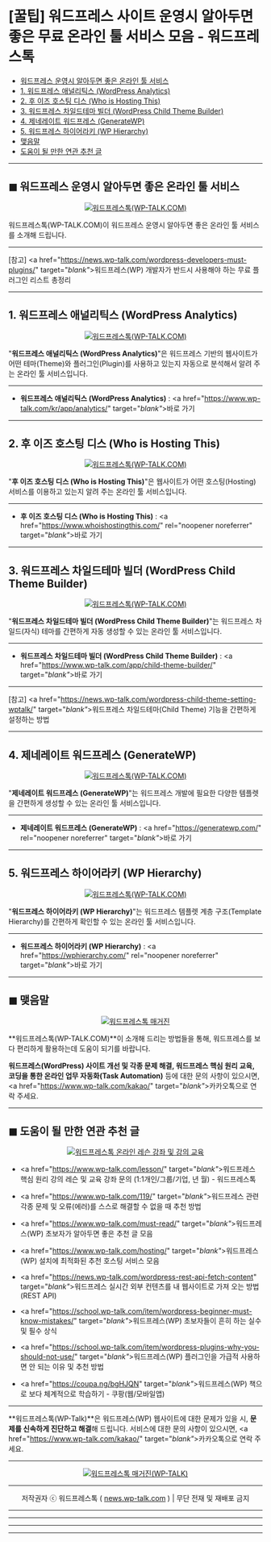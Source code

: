 # [꿀팁] 워드프레스 사이트 운영시 알아두면 좋은 무료 온라인 툴 서비스 모음 - 워드프레스톡

<!-- ---
title: "[꿀팁] 워드프레스 사이트 운영시 알아두면 좋은 무료 온라인 툴 서비스 모음 - 워드프레스톡"
description: 워드프레스 기반의 웹사이트나 쇼핑몰을 운영할 때 알아두면 좋은 무료 온라인 툴 서비스들을 소개해 드립니다.
cover_img: https://hellotblog.files.wordpress.com/2019/09/wptalk-wordpress-online-tools-cover-800.png
feature_img: https://hellotblog.files.wordpress.com/2018/04/trendtalk-wordpress-intro-main-800x450.jpg
categories: 꿀팁
tags: 꿀팁
--- -->

- [워드프레스 운영시 알아두면 좋은 온라인 툴 서비스](#index-00)
- [1. 워드프레스 애널리틱스 (WordPress Analytics)](#index-01)
- [2. 후 이즈 호스팅 디스 (Who is Hosting This)](#index-02)
- [3. 워드프레스 차일드테마 빌더 (WordPress Child Theme Builder)](#index-03)
- [4. 제네레이트 워드프레스 (GenerateWP)](#index-04)
- [5. 워드프레스 하이어라키 (WP Hierarchy)](#index-05)
- [맺음말](#index-epilogue)
- [도움이 될 만한 연관 추천 글](#recommendation)

***

<!-- <a name="index-00"></a> -->

## ◼︎ 워드프레스 운영시 알아두면 좋은 온라인 툴 서비스

<center><a href="https://www.wp-talk.com/kakao/" target="_blank"_><img src="https://hellotblog.files.wordpress.com/2019/09/wptalk-wordpress-online-tools-01-800x550.png" style="max-width:100%;" alt="워드프레스톡(WP-TALK.COM)"></a></center>

워드프레스톡(WP-TALK.COM)이 워드프레스 운영시 알아두면 좋은 온라인 툴 서비스를 소개해 드립니다.

***

[참고] <a href="https://news.wp-talk.com/wordpress-developers-must-plugins/" target="_blank"_>워드프레스(WP) 개발자가 반드시 사용해야 하는 무료 플러그인 리스트 총정리</a>

***

<!-- <a name="index-01"></a> -->

## 1. 워드프레스 애널리틱스 (WordPress Analytics)

<center><a href="https://www.wp-talk.com/kakao/" target="_blank"_><img src="https://hellotblog.files.wordpress.com/2019/09/wptalk-wordpress-analytics-en-image-01-800x510.png" style="max-width:100%;" alt="워드프레스톡(WP-TALK.COM)"></a></center>

"**워드프레스 애널리틱스 (WordPress Analytics)**"은 워드프레스 기반의 웹사이트가 어떤 테마(Theme)와 플러그인(Plugin)를 사용하고 있는지 자동으로 분석해서 알려 주는 온라인 툴 서비스입니다.

***

- **워드프레스 애널리틱스 (WordPress Analytics)** : <a href="https://www.wp-talk.com/kr/app/analytics/" target="_blank"_>바로 가기</a>

***

<!-- <a name="index-02"></a> -->

## 2. 후 이즈 호스팅 디스 (Who is Hosting This)

<center><a href="https://www.wp-talk.com/kakao/" target="_blank"_><img src="https://hellotblog.files.wordpress.com/2019/09/wptalk-who-is-hosting-this-intro-800.png" style="max-width:100%;" alt="워드프레스톡(WP-TALK.COM)"></a></center>

"**후 이즈 호스팅 디스 (Who is Hosting This)**"은 웹사이트가 어떤 호스팅(Hosting) 서비스를 이용하고 있는지 알려 주는 온라인 툴 서비스입니다.

***

- **후 이즈 호스팅 디스 (Who is Hosting This)** : <a href="https://www.whoishostingthis.com/" rel="noopener noreferrer" target="_blank"_>바로 가기</a>

***

<!-- <a name="index-03"></a> -->

## 3. 워드프레스 차일드테마 빌더 (WordPress Child Theme Builder)

<center><a href="https://www.wp-talk.com/app/child-theme-builder/" target="_blank"_><img src="https://hellotblog.files.wordpress.com/2019/08/wptalk-child-theme-builder-image-01-800x560.png" style="max-width:100%;" alt="워드프레스톡(WP-TALK.COM)"></a></center>

"**워드프레스 차일드테마 빌더 (WordPress Child Theme Builder)**"는 워드프레스 차일드(자식) 테마를 간편하게 자동 생성할 수 있는 온라인 툴 서비스입니다.

***

- **워드프레스 차일드테마 빌더 (WordPress Child Theme Builder)** : <a href="https://www.wp-talk.com/app/child-theme-builder/" target="_blank"_>바로 가기</a>

***

[참고] <a href="https://news.wp-talk.com/wordpress-child-theme-setting-wptalk/" target="_blank"_>워드프레스 차일드테마(Child Theme) 기능을 간편하게 설정하는 방법</a>

***

<!-- <a name="index-04"></a> -->

## 4. 제네레이트 워드프레스 (GenerateWP)

<center><a href="https://www.wp-talk.com/kakao/" target="_blank"_><img src="https://hellotblog.files.wordpress.com/2019/09/wptalk-generate-wp-intro-800.png" style="max-width:100%;" alt="워드프레스톡(WP-TALK.COM)"></a></center>

"**제네레이트 워드프레스 (GenerateWP)**"는 워드프레스 개발에 필요한 다양한 템플렛을 간편하게 생성할 수 있는 온라인 툴 서비스입니다.

***

- **제네레이트 워드프레스 (GenerateWP)** : <a href="https://generatewp.com/" rel="noopener noreferrer" target="_blank"_>바로 가기</a>

***

<!-- <a name="index-05"></a> -->

## 5. 워드프레스 하이어라키 (WP Hierarchy)

<center><a href="https://www.wp-talk.com/kakao/" target="_blank"_><img src="https://hellotblog.files.wordpress.com/2019/09/wptalk-wp-hierarchy-intro-800.png" style="max-width:100%;" alt="워드프레스톡(WP-TALK.COM)"></a></center>

"**워드프레스 하이어라키 (WP Hierarchy)**"는 워드프레스 템플렛 계층 구조(Template Hierarchy)를 간편하게 확인할 수 있는 온라인 툴 서비스입니다.

***

- **워드프레스 하이어라키 (WP Hierarchy)** : <a href="https://wphierarchy.com/" rel="noopener noreferrer" target="_blank"_>바로 가기</a>

***

<!-- <a name="index-epilogue"></a> -->

## ◼︎ 맺음말

<center><a href="https://www.wp-talk.com/kakao/" rel="noopener noreferrer" target="_blank"_><img src="https://hellotblog.files.wordpress.com/2019/08/wptalk-cover-default-01-800x460.png" style="max-width:100%;" alt="워드프레스톡 매거진"></a></center>

**워드프레스톡(WP-TALK.COM)**이 소개해 드리는 방법들을 통해, 워드프레스를 보다 편리하게 활용하는데 도움이 되기를 바랍니다.

**워드프레스(WordPress) 사이트 개선 및 각종 문제 해결, 워드프레스 핵심 원리 교육, 코딩을 통한 온라인 업무 자동화(Task Automation)** 등에 대한 문의 사항이 있으시면, <a href="https://www.wp-talk.com/kakao/" target="_blank"_>카카오톡</a>으로 연락 주세요.

***

<!-- <a name="recommendation"></a> -->

## ◼︎ 도움이 될 만한 연관 추천 글

<center><a href="https://www.wp-talk.com/lesson/" target="_blank"_><img src="https://hellotblog.files.wordpress.com/2019/03/classroom-online-wptalk-00-800x500.png" style="max-width:100%;" alt="워드프레스톡 온라인 레슨 강좌 및 강의 교육"></a></center>

- <a href="https://www.wp-talk.com/lesson/" target="_blank"_>워드프레스 핵심 원리 강의 레슨 및 교육 강좌 문의 (1:1개인/그룹/기업, <span class="post-year"></span>년 <span class="post-month"></span>월) - 워드프레스톡</a>

- <a href="https://www.wp-talk.com/119/" target="_blank"_>워드프레스 관련 각종 문제 및 오류(에러)를 스스로 해결할 수 없을 때 추천 방법</a>

- <a href="https://www.wp-talk.com/must-read/" target="_blank"_>워드프레스(WP) 초보자가 알아두면 좋은 추천 글 모음</a>

- <a href="https://www.wp-talk.com/hosting/" target="_blank"_>워드프레스(WP) 설치에 최적화된 추천 호스팅 서비스 모음</a>

- <a href="https://news.wp-talk.com/wordpress-rest-api-fetch-content" target="_blank"_>워드프레스 실시간 외부 컨텐츠를 내 웹사이트로 가져 오는 방법 (REST API)</a>

- <a href="https://school.wp-talk.com/item/wordpress-beginner-must-know-mistakes/" target="_blank"_>워드프레스(WP) 초보자들이 흔히 하는 실수 및 필수 상식</a>

- <a href="https://school.wp-talk.com/item/wordpress-plugins-why-you-should-not-use/" target="_blank"_>워드프레스(WP) 플러그인을 가급적 사용하면 안 되는 이유 및 추천 방법</a>

- <a href="https://coupa.ng/bgHJQN" target="_blank"_>워드프레스(WP) 책으로 보다 체계적으로 학습하기 - 쿠팡(웹/모바일앱)</a>

***
**워드프레스톡(WP-Talk)**은 워드프레스(WP) 웹사이트에 대한 문제가 있을 시, **문제를 신속하게 진단하고 해결**해 드립니다. 서비스에 대한 문의 사항이 있으시면, <a href="https://www.wp-talk.com/kakao/" target="_blank"_>카카오톡</a>으로 연락 주세요.

***
<center><a href="https://www.wp-talk.com/kakao/" target="_blank"_><img src="https://hellotblog.files.wordpress.com/2019/08/wptalk-logo-03-120x120.png" style="max-width:100%;" alt="워드프레스톡 매거진(WP-TALK)"></a></center>

***
<center>저작권자 ⓒ 워드프레스톡 ( <a href="https://www.wp-talk.com/kakao/" target="_blank"_>news.wp-talk.com</a> ) | 무단 전재 및 재배포 금지</center>

***
***
***
<!-- MKTTALK : Middle -->
<!-- <ins class="adsbygoogle"
		 style="display:block"
		 data-ad-client="ca-pub-1087484447886876"
		 data-ad-slot="7181624283"
		 data-ad-format="auto"
		 data-full-width-responsive="false"></ins>
<script>
	(adsbygoogle = window.adsbygoogle || []).push({});
</script> -->

***

